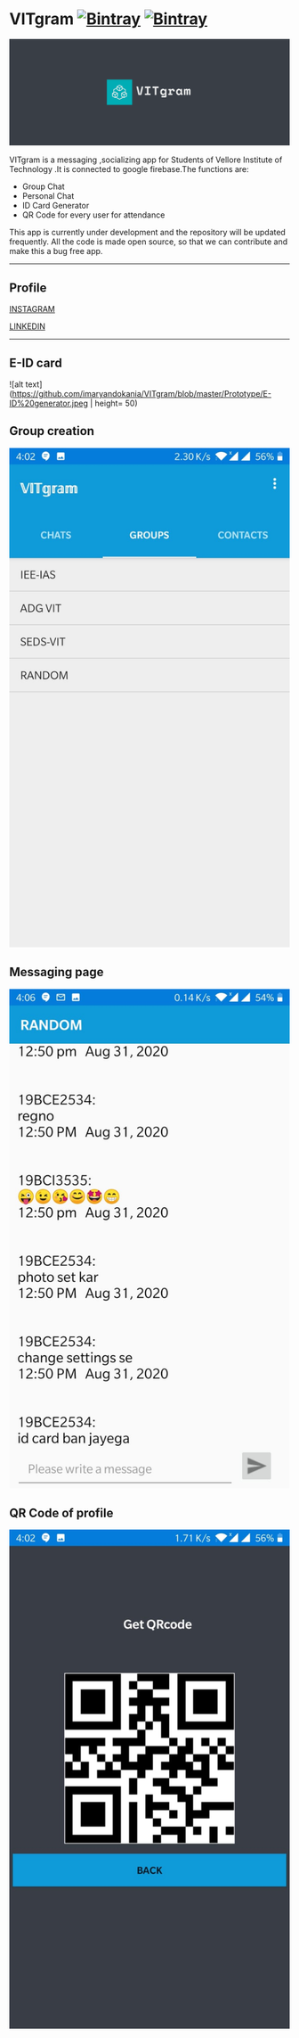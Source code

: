 # VITgram  [![Bintray](https://img.shields.io/twitter/url?label=Follow&style=social&url=https%3A%2F%2Ftwitter.com%2FAryanDokania)](https://bintray.com/blocke/releases/scalajack) [![Bintray](https://img.shields.io/github/followers/imaryandokania?style=social)](https://bintray.com/blocke/releases/scalajack)

![alt text](https://github.com/imaryandokania/VITgram/blob/master/VITgram.PNG)

VITgram is a messaging ,socializing app for Students of Vellore Institute of Technology .It is connected to google firebase.The functions are:

- Group Chat
- Personal Chat
- ID Card Generator
- QR Code for every user for attendance

This app is currently under development and the repository will be updated frequently.
All the code is made open source, so that we can contribute and make this a bug free app.

-------------------------------------------
## Profile

[INSTAGRAM](https://www.instagram.com/theinsane.programmer/)

[LINKEDIN](https://www.linkedin.com/in/aryan-dokania-14436b159)

----------------

## E-ID card

![alt text](https://github.com/imaryandokania/VITgram/blob/master/Prototype/E-ID%20generator.jpeg | height= 50)

## Group creation 

![alt text](https://github.com/imaryandokania/VITgram/blob/master/Prototype/Groups.jpeg)

## Messaging page

![alt text](https://github.com/imaryandokania/VITgram/blob/master/Prototype/Instant%20messaging.jpeg)


## QR Code of profile

![alt text](https://github.com/imaryandokania/VITgram/blob/master/Prototype/qrcodeapi.jpeg)
